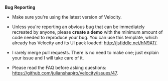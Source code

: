 **Bug Reporting**

- Make sure you're using the latest version of Velocity.

- Unless you're reporting an obvious bug that can be immediately recreated by anyone, please **create a demo** with the minimum amount of code needed to reproduce your bug. You can use this template, which already has Velocity and its UI pack loaded: http://jsfiddle.net/hN9AT/.

- I rarely merge pull requests. There is no need to make one; just explain your issue and I will take care of it.

- Please read the FAQ before asking questions: https://github.com/julianshapiro/velocity/issues/47.
